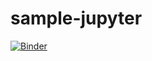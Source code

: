 # sample-jupyter

[![Binder](https://mybinder.org/badge_logo.svg)](https://mybinder.org/v2/gh/javalireports/sample-jupyter/master)
